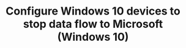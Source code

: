 ---
title: Configure Windows 10 devices to stop data flow to Microsoft (Windows 10)
redirect_url: http://tnstage.redmond.corp.microsoft.com/en-us/itpro/windows/manage/configure-windows-10-devices-to-stop-data-flow-to-microsoft
---